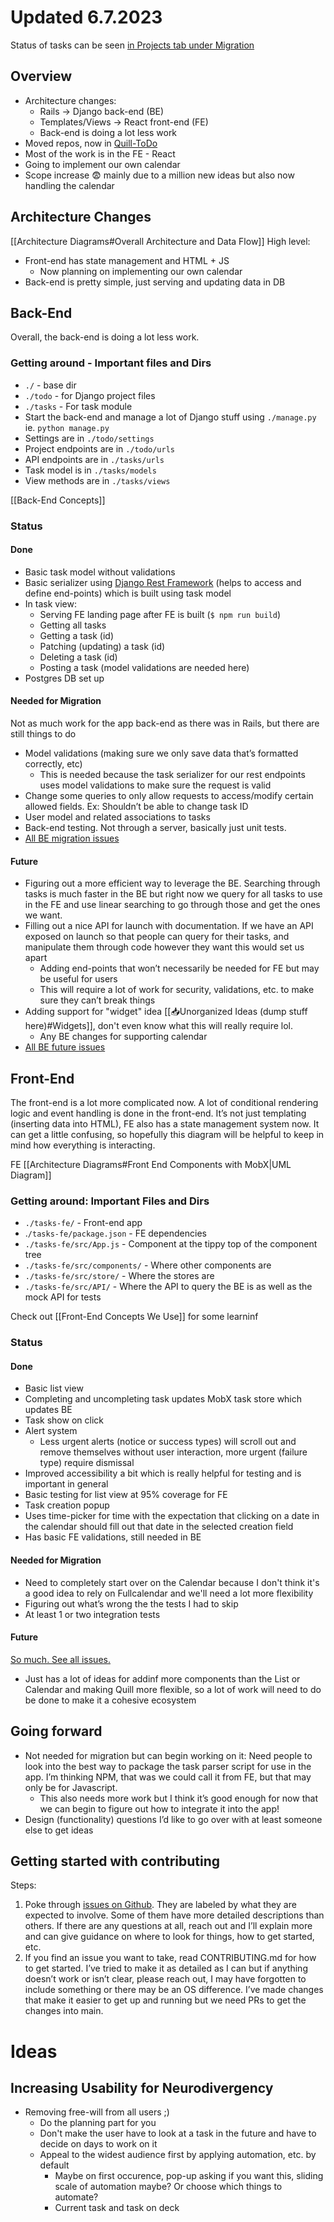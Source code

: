 # Updated 6.7.2023
Status of tasks can be seen [in Projects tab under Migration](https://github.com/orgs/Quill-ToDo/projects/1/views/1) 

## Overview
- Architecture changes:
	- Rails → Django back-end (BE)
	- Templates/Views → React front-end (FE)
	- Back-end is doing a lot less work 
- Moved repos, now in [Quill-ToDo](https://github.com/Quill-ToDo)
- Most of the work is in the FE - React
- Going to implement our own calendar
- Scope increase 😨 mainly due to a million new ideas but also now handling the calendar

## Architecture Changes
[[Architecture Diagrams#Overall Architecture and Data Flow]]
High level:
- Front-end has state management and HTML + JS
	- Now planning on implementing our own calendar
- Back-end is pretty simple, just serving and updating data in DB

## Back-End
Overall, the back-end is doing a lot less work.

### Getting around - Important files and Dirs
- `./` - base dir
- `./todo` - for Django project files
- `./tasks` - For task module
- Start the back-end and manage a lot of Django stuff using `./manage.py` ie. `python manage.py`
- Settings are in `./todo/settings`
- Project endpoints are in `./todo/urls`
- API endpoints are in `./tasks/urls`
- Task model is in `./tasks/models`
- View methods are in `./tasks/views`

[[Back-End Concepts]]

### Status
#### Done
- Basic task model without validations
- Basic serializer using [Django Rest Framework](https://www.django-rest-framework.org/) (helps to access and define end-points) which is built using task model
- In task view:
	- Serving FE landing page after FE is built (`$ npm run build`)
	- Getting all tasks
	- Getting a task (id)
	- Patching (updating) a task (id)
	- Deleting a task (id)
	- Posting a task (model validations are needed here)
- Postgres DB set up

#### Needed for Migration
Not as much work for the app back-end as there was in Rails, but there are still things to do
- Model validations (making sure we only save data that’s formatted correctly, etc)
	- This is needed because the task serializer for our rest endpoints uses model validations to make sure the request is valid
- Change some queries to only allow requests to access/modify certain allowed fields. Ex: Shouldn’t be able to change task ID
- User model and related associations to tasks
- Back-end testing. Not through a server, basically just unit tests. 
- [All BE migration issues](https://github.com/Quill-ToDo/App/issues?q=is%3Aopen+is%3Aissue+project%3AQuill-ToDo%2FApp%2F1+label%3A%22%F0%9F%A7%AE+back-end%22)

#### Future
- Figuring out a more efficient way to leverage the BE. Searching through tasks is much faster in the BE but right now we query for all tasks to use in the FE and use linear searching to go through those and get the ones we want.
- Filling out a nice API for launch with documentation. If we have an API exposed on launch so that people can query for their tasks, and manipulate them through code however they want this would set us apart
	- Adding end-points that won’t necessarily be needed for FE but may be useful for users
	- This will require a lot of work for security, validations, etc. to make sure they can’t break things
- Adding support for "widget" idea [[📥Unorganized Ideas (dump stuff here)#Widgets]], don't even know what this will really require lol.
	- Any BE changes for supporting calendar
- [All BE future issues](https://github.com/Quill-ToDo/App/issues?q=is%3Aopen+is%3Aissue+project%3AQuill-ToDo%2FApp%2F2+label%3A%22%F0%9F%A7%AE+back-end%22)

## Front-End
The front-end is a lot more complicated now. A lot of conditional rendering logic and event handling is done in the front-end. It’s not just templating (inserting data into HTML), FE also has a state management system now. It can get a little confusing, so hopefully this diagram will be helpful to keep in mind how everything is interacting. 

FE [[Architecture Diagrams#Front End Components with MobX|UML Diagram]]

### Getting around: Important Files and Dirs
- `./tasks-fe/` - Front-end app
- .`/tasks-fe/package.json` - FE dependencies
- `./tasks-fe/src/App.js` - Component at the tippy top of the component tree
- `./tasks-fe/src/components/` - Where other components are
- `./tasks-fe/src/store/` - Where the stores are
- `./tasks-fe/src/API/` - Where the API to query the BE is as well as the mock API for tests

Check out [[Front-End Concepts We Use]] for some learninf


### Status
#### Done
- Basic list view
- Completing and uncompleting task updates MobX task store which updates BE
- Task show on click
- Alert system
	- Less urgent alerts (notice or success types) will scroll out and remove themselves without user interaction, more urgent (failure type) require dismissal
- Improved accessibility a bit which is really helpful for testing and is important in general
- Basic testing for list view at 95% coverage for FE
- Task creation popup
- Uses time-picker for time with the expectation that clicking on a date in the calendar should fill out that date in the selected creation field
- Has basic FE validations, still needed in BE

#### Needed for Migration
- Need to completely start over on the Calendar because I don't think it's a good idea to rely on Fullcalendar and we'll need a lot more flexibility
- Figuring out what’s wrong the the tests I had to skip
- At least 1 or two integration tests

#### Future
[So much. See all issues.](https://github.com/Quill-ToDo/App/issues?q=is%3Aopen+is%3Aissue+project%3AQuill-ToDo%2FApp%2F2+label%3A%22%F0%9F%8E%A8+front-end%22)
- Just has a lot of ideas for addinf more components than the List or Calendar and making Quill more flexible, so a lot of work will need to do be done to make it a cohesive ecosystem

## Going forward
- Not needed for migration but can begin working on it: Need people to look into the best way to package the task parser script for use in the app. I’m thinking NPM, that was we could call it from FE, but that may only be for Javascript. 
	- This also needs more work but I think it’s good enough for now that we can begin to figure out how to integrate it into the app!
- Design (functionality) questions I’d like to go over with at least someone else to get ideas
  
## Getting started with contributing
Steps:
1.  Poke through [issues on Github](https://github.com/Quill-ToDo/App/projects/1). They are labeled by what they are expected to involve. Some of them have more detailed descriptions than others. If there are any questions at all, reach out and I’ll explain more and can give guidance on where to look for things, how to get started, etc.
2.  If you find an issue you want to take, read CONTRIBUTING.md for how to get started. I’ve tried to make it as detailed as I can but if anything doesn’t work or isn’t clear, please reach out, I may have forgotten to include something or there may be an OS difference. I’ve made changes that make it easier to get up and running but we need PRs to get the changes into main.

# Ideas

## Increasing Usability for Neurodivergency 
- Removing free-will from all users ;)
	- Do the planning part for you
	- Don't make the user have to look at a task in the future and have to decide on days to work on it
	- Appeal to the widest audience first by applying automation, etc. by default
		- Maybe on first occurence, pop-up asking if you want this, sliding scale of automation maybe? Or choose which things to automate?
		- Current task and task on deck